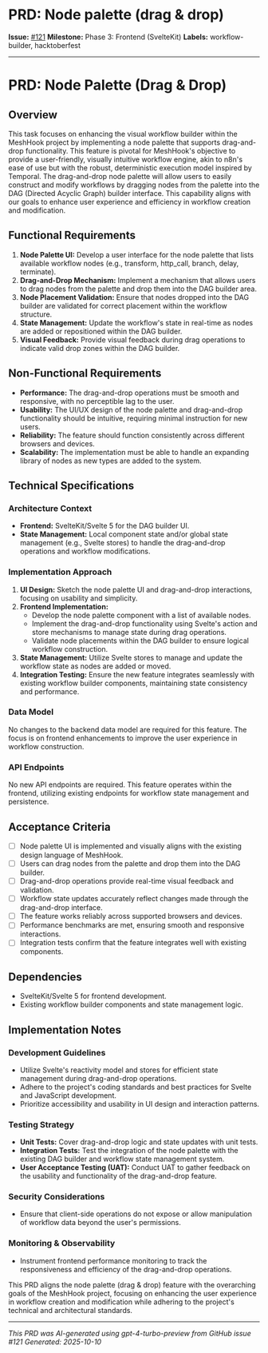# PRD: Node palette (drag & drop)

**Issue:** [#121](https://github.com/profullstack/meshhook/issues/121)
**Milestone:** Phase 3: Frontend (SvelteKit)
**Labels:** workflow-builder, hacktoberfest

---

# PRD: Node Palette (Drag & Drop)

## Overview

This task focuses on enhancing the visual workflow builder within the MeshHook project by implementing a node palette that supports drag-and-drop functionality. This feature is pivotal for MeshHook's objective to provide a user-friendly, visually intuitive workflow engine, akin to n8n's ease of use but with the robust, deterministic execution model inspired by Temporal. The drag-and-drop node palette will allow users to easily construct and modify workflows by dragging nodes from the palette into the DAG (Directed Acyclic Graph) builder interface. This capability aligns with our goals to enhance user experience and efficiency in workflow creation and modification.

## Functional Requirements

1. **Node Palette UI:** Develop a user interface for the node palette that lists available workflow nodes (e.g., transform, http_call, branch, delay, terminate).
2. **Drag-and-Drop Mechanism:** Implement a mechanism that allows users to drag nodes from the palette and drop them into the DAG builder area.
3. **Node Placement Validation:** Ensure that nodes dropped into the DAG builder are validated for correct placement within the workflow structure.
4. **State Management:** Update the workflow's state in real-time as nodes are added or repositioned within the DAG builder.
5. **Visual Feedback:** Provide visual feedback during drag operations to indicate valid drop zones within the DAG builder.

## Non-Functional Requirements

- **Performance:** The drag-and-drop operations must be smooth and responsive, with no perceptible lag to the user.
- **Usability:** The UI/UX design of the node palette and drag-and-drop functionality should be intuitive, requiring minimal instruction for new users.
- **Reliability:** The feature should function consistently across different browsers and devices.
- **Scalability:** The implementation must be able to handle an expanding library of nodes as new types are added to the system.

## Technical Specifications

### Architecture Context

- **Frontend:** SvelteKit/Svelte 5 for the DAG builder UI.
- **State Management:** Local component state and/or global state management (e.g., Svelte stores) to handle the drag-and-drop operations and workflow modifications.

### Implementation Approach

1. **UI Design:** Sketch the node palette UI and drag-and-drop interactions, focusing on usability and simplicity.
2. **Frontend Implementation:**
   - Develop the node palette component with a list of available nodes.
   - Implement the drag-and-drop functionality using Svelte's action and store mechanisms to manage state during drag operations.
   - Validate node placements within the DAG builder to ensure logical workflow construction.
3. **State Management:** Utilize Svelte stores to manage and update the workflow state as nodes are added or moved.
4. **Integration Testing:** Ensure the new feature integrates seamlessly with existing workflow builder components, maintaining state consistency and performance.

### Data Model

No changes to the backend data model are required for this feature. The focus is on frontend enhancements to improve the user experience in workflow construction.

### API Endpoints

No new API endpoints are required. This feature operates within the frontend, utilizing existing endpoints for workflow state management and persistence.

## Acceptance Criteria

- [ ] Node palette UI is implemented and visually aligns with the existing design language of MeshHook.
- [ ] Users can drag nodes from the palette and drop them into the DAG builder.
- [ ] Drag-and-drop operations provide real-time visual feedback and validation.
- [ ] Workflow state updates accurately reflect changes made through the drag-and-drop interface.
- [ ] The feature works reliably across supported browsers and devices.
- [ ] Performance benchmarks are met, ensuring smooth and responsive interactions.
- [ ] Integration tests confirm that the feature integrates well with existing components.

## Dependencies

- SvelteKit/Svelte 5 for frontend development.
- Existing workflow builder components and state management logic.

## Implementation Notes

### Development Guidelines

- Utilize Svelte's reactivity model and stores for efficient state management during drag-and-drop operations.
- Adhere to the project's coding standards and best practices for Svelte and JavaScript development.
- Prioritize accessibility and usability in UI design and interaction patterns.

### Testing Strategy

- **Unit Tests:** Cover drag-and-drop logic and state updates with unit tests.
- **Integration Tests:** Test the integration of the node palette with the existing DAG builder and workflow state management system.
- **User Acceptance Testing (UAT):** Conduct UAT to gather feedback on the usability and functionality of the drag-and-drop feature.

### Security Considerations

- Ensure that client-side operations do not expose or allow manipulation of workflow data beyond the user's permissions.

### Monitoring & Observability

- Instrument frontend performance monitoring to track the responsiveness and efficiency of the drag-and-drop operations.

This PRD aligns the node palette (drag & drop) feature with the overarching goals of the MeshHook project, focusing on enhancing the user experience in workflow creation and modification while adhering to the project's technical and architectural standards.

---

*This PRD was AI-generated using gpt-4-turbo-preview from GitHub issue #121*
*Generated: 2025-10-10*
